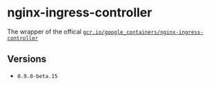 # nginx-ingress-controller

The wrapper of the offical [`gcr.io/google_containers/nginx-ingress-controller`](https://console.cloud.google.com/gcr/images/google-containers/GLOBAL/nginx-ingress-controller?gcrImageListsize=50)

## Versions

- `0.9.0-beta.15`
